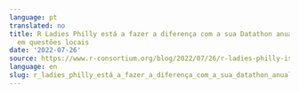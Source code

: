 ```yaml
---
language: pt
translated: no
title: R Ladies Philly está a fazer a diferença com a sua Datathon anual centrada
  em questões locais
date: '2022-07-26'
source: https://www.r-consortium.org/blog/2022/07/26/r-ladies-philly-is-making-a-difference-with-its-annual-datathon-focused-on-local-issues
language: en
slug: r_ladies_philly_está_a_fazer_a_diferença_com_a_sua_datathon_anual_centrada_em_questões_locais
---
```




